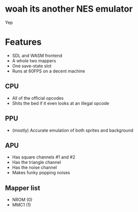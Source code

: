# woah its another NES emulator

Yep

# Features
* SDL and WASM frontend
* A whole two mappers
* One save-state slot
* Runs at 60FPS on a decent machine

## CPU
* All of the official opcodes
* Shits the bed if it even looks at an illegal opcode

## PPU
* (mostly) Accurate emulation of both sprites and background

## APU
* Has square channels #1 and #2
* Has the triangle channel
* Has the noise channel
* Makes funky popping noises

## Mapper list
* NROM (0)
* MMC1 (1)

